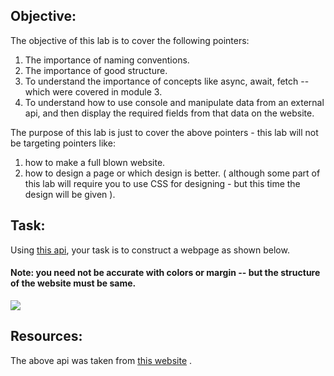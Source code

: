 ## Objective:

The objective of this lab is to cover the following pointers:

1. The importance of naming conventions.
2. The importance of good structure.
3. To understand the importance of concepts like async, await, fetch -- which were covered in module 3.
4. To understand how to use console and manipulate data from an external api, and then display the required fields from that data on the website.

The purpose of this lab is just to cover the above pointers - this lab will not be targeting pointers like:

1. how to make a full blown website.
2. how to design a page or which design is better. ( although some part of this lab will require you to use CSS for designing - but this time
the design will be given ).

## Task:

Using [this api](https://www.themealdb.com/api/json/v1/1/categories.php), your task is to construct a webpage as shown below.

#### Note: you need not be accurate with colors or margin -- but the structure of the website must be same.

![](https://s3.ap-south-1.amazonaws.com/kalvi-education.github.io/front-end-web-development/demo-js-ca3-project.png)

## Resources:
The above api was taken from [this website](https://www.themealdb.com/api.php) .
